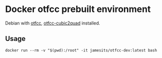 # Docker otfcc prebuilt environment

Debian with [otfcc](https://github.com/caryll/otfcc), [otfcc-cubic2quad](https://github.com/caryll/otfcc-cubic2quad) installed.

## Usage

```shell
docker run --rm -v "$(pwd):/root" -it jamesits/otfcc-dev:latest bash
```
